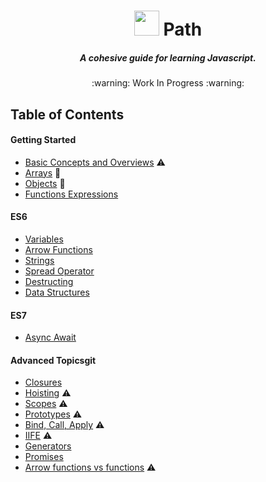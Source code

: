 <h1 align="center">
<img width="40" align="bottom" src="https://upload.wikimedia.org/wikipedia/commons/thumb/9/99/Unofficial_JavaScript_logo_2.svg/2000px-Unofficial_JavaScript_logo_2.svg.png">
  Path
</h1>
<h5 align="center">A cohesive guide for learning Javascript.</h5>

<p align="center">:warning: Work In Progress :warning:</p>

## Table of Contents

#### Getting Started
- [Basic Concepts and Overviews](./basics/basic-concepts.md) :warning:
- [Arrays](./basics/arrays.md) 🔧
- [Objects](./basics/objects.md) 🔧
- [Functions Expressions](./basics/function-expressions.md)


#### ES6
- [Variables](./ES6/basic-concepts.md)
- [Arrow Functions](./ES6/basic-concepts.md)
- [Strings](./ES6/basic-concepts.md)
- [Spread Operator](./ES6/basic-concepts.md)
- [Destructing](./ES6/basic-concepts.md)
- [Data Structures](./ES6/basic-concepts.md)

#### ES7
- [Async Await](./ES7/basic-concepts.md)

#### Advanced Topicsgit
- [Closures](./advanced/closures.md)
- [Hoisting](./ES6/basic-concepts.md) :warning:
- [Scopes](./ES6/basic-concepts.md) :warning:
- [Prototypes](./ES6/basic-concepts.md) :warning:
- [Bind, Call, Apply](./ES6/basic-concepts.md) :warning:
- [IIFE](./ES6/basic-concepts.md) :warning:
- [Generators](./ES6/basic-concepts.md)
- [Promises](./ES6/basic-concepts.md)
- [Arrow functions vs functions](./ES6/basic-concepts.md) :warning:
